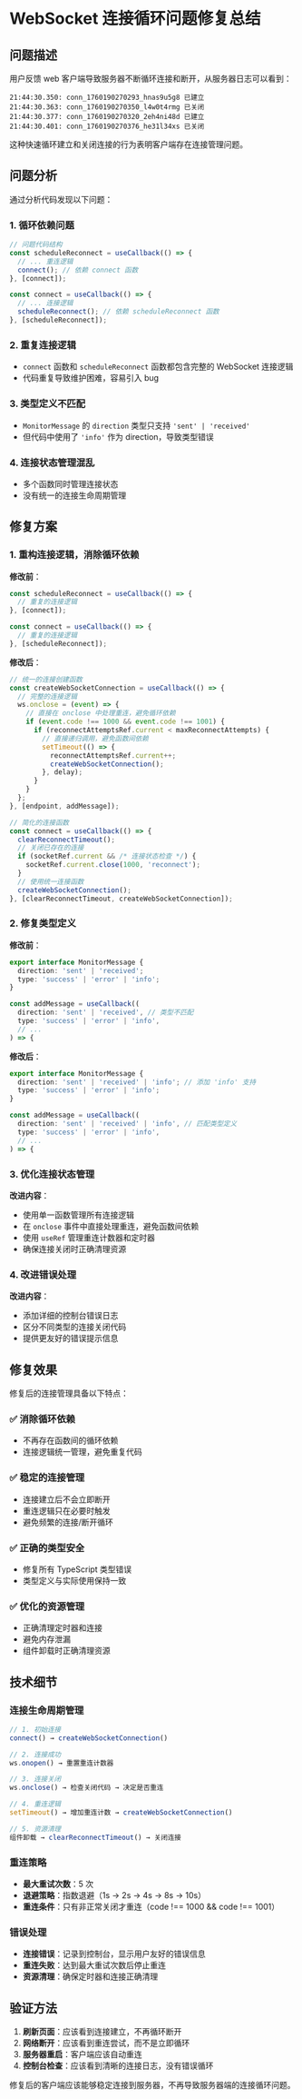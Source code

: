 # WebSocket 连接循环问题修复总结

## 问题描述

用户反馈 web 客户端导致服务器不断循环连接和断开，从服务器日志可以看到：

```
21:44:30.350: conn_1760190270293_hnas9u5g8 已建立
21:44:30.363: conn_1760190270350_l4w0t4rmg 已关闭
21:44:30.377: conn_1760190270320_2eh4ni48d 已建立
21:44:30.401: conn_1760190270376_he31l34xs 已关闭
```

这种快速循环建立和关闭连接的行为表明客户端存在连接管理问题。

## 问题分析

通过分析代码发现以下问题：

### 1. 循环依赖问题

```typescript
// 问题代码结构
const scheduleReconnect = useCallback(() => {
  // ... 重连逻辑
  connect(); // 依赖 connect 函数
}, [connect]);

const connect = useCallback(() => {
  // ... 连接逻辑
  scheduleReconnect(); // 依赖 scheduleReconnect 函数
}, [scheduleReconnect]);
```

### 2. 重复连接逻辑

- `connect` 函数和 `scheduleReconnect` 函数都包含完整的 WebSocket 连接逻辑
- 代码重复导致维护困难，容易引入 bug

### 3. 类型定义不匹配

- `MonitorMessage` 的 `direction` 类型只支持 `'sent' | 'received'`
- 但代码中使用了 `'info'` 作为 direction，导致类型错误

### 4. 连接状态管理混乱

- 多个函数同时管理连接状态
- 没有统一的连接生命周期管理

## 修复方案

### 1. 重构连接逻辑，消除循环依赖

**修改前**：

```typescript
const scheduleReconnect = useCallback(() => {
  // 重复的连接逻辑
}, [connect]);

const connect = useCallback(() => {
  // 重复的连接逻辑
}, [scheduleReconnect]);
```

**修改后**：

```typescript
// 统一的连接创建函数
const createWebSocketConnection = useCallback(() => {
  // 完整的连接逻辑
  ws.onclose = (event) => {
    // 直接在 onclose 中处理重连，避免循环依赖
    if (event.code !== 1000 && event.code !== 1001) {
      if (reconnectAttemptsRef.current < maxReconnectAttempts) {
        // 直接递归调用，避免函数间依赖
        setTimeout(() => {
          reconnectAttemptsRef.current++;
          createWebSocketConnection();
        }, delay);
      }
    }
  };
}, [endpoint, addMessage]);

// 简化的连接函数
const connect = useCallback(() => {
  clearReconnectTimeout();
  // 关闭已存在的连接
  if (socketRef.current && /* 连接状态检查 */) {
    socketRef.current.close(1000, 'reconnect');
  }
  // 使用统一连接函数
  createWebSocketConnection();
}, [clearReconnectTimeout, createWebSocketConnection]);
```

### 2. 修复类型定义

**修改前**：

```typescript
export interface MonitorMessage {
  direction: 'sent' | 'received';
  type: 'success' | 'error' | 'info';
}

const addMessage = useCallback((
  direction: 'sent' | 'received', // 类型不匹配
  type: 'success' | 'error' | 'info',
  // ...
) => {
```

**修改后**：

```typescript
export interface MonitorMessage {
  direction: 'sent' | 'received' | 'info'; // 添加 'info' 支持
  type: 'success' | 'error' | 'info';
}

const addMessage = useCallback((
  direction: 'sent' | 'received' | 'info', // 匹配类型定义
  type: 'success' | 'error' | 'info',
  // ...
) => {
```

### 3. 优化连接状态管理

**改进内容**：

- 使用单一函数管理所有连接逻辑
- 在 `onclose` 事件中直接处理重连，避免函数间依赖
- 使用 `useRef` 管理重连计数器和定时器
- 确保连接关闭时正确清理资源

### 4. 改进错误处理

**改进内容**：

- 添加详细的控制台错误日志
- 区分不同类型的连接关闭代码
- 提供更友好的错误提示信息

## 修复效果

修复后的连接管理具备以下特点：

### ✅ **消除循环依赖**

- 不再存在函数间的循环依赖
- 连接逻辑统一管理，避免重复代码

### ✅ **稳定的连接管理**

- 连接建立后不会立即断开
- 重连逻辑只在必要时触发
- 避免频繁的连接/断开循环

### ✅ **正确的类型安全**

- 修复所有 TypeScript 类型错误
- 类型定义与实际使用保持一致

### ✅ **优化的资源管理**

- 正确清理定时器和连接
- 避免内存泄漏
- 组件卸载时正确清理资源

## 技术细节

### 连接生命周期管理

```typescript
// 1. 初始连接
connect() → createWebSocketConnection()

// 2. 连接成功
ws.onopen() → 重置重连计数器

// 3. 连接关闭
ws.onclose() → 检查关闭代码 → 决定是否重连

// 4. 重连逻辑
setTimeout() → 增加重连计数 → createWebSocketConnection()

// 5. 资源清理
组件卸载 → clearReconnectTimeout() → 关闭连接
```

### 重连策略

- **最大重试次数**：5 次
- **退避策略**：指数退避（1s → 2s → 4s → 8s → 10s）
- **重连条件**：只有非正常关闭才重连（code !== 1000 && code !== 1001）

### 错误处理

- **连接错误**：记录到控制台，显示用户友好的错误信息
- **重连失败**：达到最大重试次数后停止重连
- **资源清理**：确保定时器和连接正确清理

## 验证方法

1. **刷新页面**：应该看到连接建立，不再循环断开
2. **网络断开**：应该看到重连尝试，而不是立即循环
3. **服务器重启**：客户端应该自动重连
4. **控制台检查**：应该看到清晰的连接日志，没有错误循环

修复后的客户端应该能够稳定连接到服务器，不再导致服务器端的连接循环问题。
